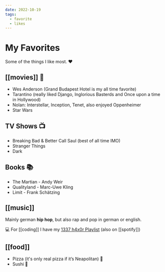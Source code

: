 ```yaml
---
date: 2022-10-19
tags:
  - favorite
  - likes
---
```

# My Favorites

Some of the things I like most. ❤️

## [[movies]] 🎥

- Wes Anderson (Grand Budapest Hotel is my all time favorite)
- Tarantino (really liked Django, Inglorious Basterds and Once upon a time in Hollywood)
- Nolan: Interstellar, Inception, Tenet, also enjoyed Oppenheimer
- Star Wars

## TV Shows 📺

- Breaking Bad & Better Call Saul (best of all time IMO)
- Stranger Things
- Dark

## Books 📚

- The Martian - Andy Weir
- Qualityland - Marc-Uwe Kling
- Limit - Frank Schätzing 

## [[music]]

Mainly german **hip hop**, but also rap and pop in german or english.

💻 For [[coding]] I have my [1337 h4x0r Playlist](https://www.youtube.com/playlist?list=PLCX8_v91hH7oM7LJ7J8jjSNcf9SYGXfOt) (also on [[spotify]])

## [[food]]
- Pizza (it's only real pizza if it’s Neapolitan) 🍕
- Sushi 🍣
